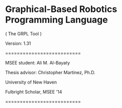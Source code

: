 # Graphical-Based Robotics Programming Language

( The GRPL Tool )

Version: 1.31

==========================

MSEE student:    Ali M. Al-Bayaty

Thesis advisor:  Christopher Martinez, Ph.D.

University of New Haven

Fulbright Scholar, MSEE '14

==========================
